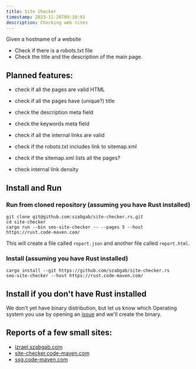 ```yaml
---
title: Site Checker
timestamp: 2023-11-26T09:10:01
description: Checking web sites
---
```



Given a hostname of a website

* Check if there is a robots.txt file
* Check the title and the description of the main page.

## Planned features:

* check if all the pages are valid HTML
* check if all the pages have (unique?) title
* check the description meta field
* check the keywords meta field


* check if all the internal links are valid
* check if the robots.txt includes link to sitemap.xml
* check if the sitemap.xml lists all the pages?
* check internal link density


## Install and Run

### Run from cloned repository (assuming you have Rust installed)

```
git clone git@github.com:szabgab/site-checker.rs.git
cd site-checker
cargo run --bin seo-site-checker -- --pages 5 --host https://rust.code-maven.com/
```

This will create a file called `report.json` and another file called `report.html`.


### Install (assuming you have Rust installed)

```
cargo install --git https://github.com/szabgab/site-checker.rs
seo-site-checker --host https://rust.code-maven.com/
```

## Install if you don't have Rust installed

We don't yet have binary distribution, but let us know which Operating system you use
by opening an [issue](https://github.com/szabgab/site-checker.rs/issues) and we'll
create the binary.


## Reports of a few small sites:

* [izrael.szabgab.com](/reports/izrael.szabgab.com.html)
* [site-checker.code-maven.com](/reports/site-checker.code-maven.com.html)
* [ssg.code-maven.com](/reports/ssg.code-maven.com.html)

